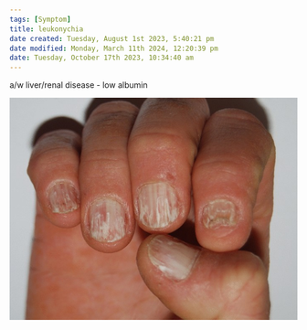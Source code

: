 ```yaml
---
tags: [Symptom]
title: leukonychia
date created: Tuesday, August 1st 2023, 5:40:21 pm
date modified: Monday, March 11th 2024, 12:20:39 pm
date: Tuesday, October 17th 2023, 10:34:40 am
---
```

a/w liver/renal disease - low albumin

![|450](z_attachments/450.png)
